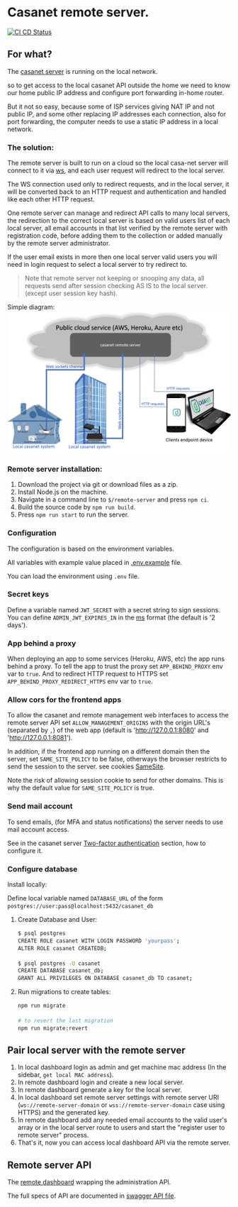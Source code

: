 # Casanet remote server.

[![CI CD Status](https://github.com/casanet/casanet-server/workflows/Casanet%Remote%20CI%20CD/badge.svg?branch=master)](https://github.com/casanet/remote-server/actions)

## For what?

The [casanet server](https://github.com/casanet/casanet-server) is running on the local network.

so to get access to the local casanet API outside the home we need to know our home public IP address and configure port forwarding in-home router.

But it not so easy, because some of ISP services giving NAT IP and not public IP, and some other replacing IP addresses each connection,
also for port forwarding, the computer needs to use a static IP address in a local network.

### The solution:

The remote server is built to run on a cloud so the local casa-net server will connect to it via [ws](https://www.w3.org/TR/websockets/),
and each user request will redirect to the local server.

The WS connection used only to redirect requests,
and in the local server, it will be converted back to an HTTP request and authentication and handled like each other HTTP request.

One remote server can manage and redirect API calls to many local servers,
the redirection to the correct local server is based on valid users list of each local server, all email accounts in that list verified by the remote server with registration code, before adding them to the collection or added manually by the remote server administrator.

If the user email exists in more then one local server valid users you will need in login request to select a local server to try redirect to.

> Note that remote server not keeping or snooping any data,
> all requests send after session checking AS IS to the local server. (except user session key hash).

Simple diagram:
![Screenshot](./docs/images/remote-diagram.png)

### Remote server installation:

1. Download the project via git or download files as a zip.
1. Install Node.js on the machine.
1. Navigate in a command line to `$/remote-server` and press `npm ci`.
1. Build the source code by `npm run build`.
1. Press `npm run start` to run the server.

### Configuration

The configuration is based on the environment variables.

All variables with example value placed in [.env.example](./.env.example) file.

You can load the environment using `.env` file.

### Secret keys

Define a variable named `JWT_SECRET` with a secret string to sign sessions.
You can define `ADMIN_JWT_EXPIRES_IN` in the [ms](https://www.npmjs.com/package/ms) format (the default is '2 days').

### App behind a proxy

When deploying an app to some services (Heroku, AWS, etc) the app runs behind a proxy.
To tell the app to trust the proxy set `APP_BEHIND_PROXY` env var to `true`.
And to redirect HTTP request to HTTPS set `APP_BEHIND_PROXY_REDIRECT_HTTPS` env var to `true`.

### Allow cors for the frontend apps

To allow the casanet and remote management web interfaces to access the remote server API set `ALLOW_MANAGEMENT_ORIGINS` with the origin URL's (separated by `,`) of the web app (default is 'http://127.0.0.1:8080' and 'http://127.0.0.1:8081').

In addition, if the frontend app running on a different domain then the server, set `SAME_SITE_POLICY` to be false, otherways the browser restricts to send the session to the server. see cookies [SameSite](https://developer.mozilla.org/en-US/docs/Web/HTTP/Headers/Set-Cookie).

Note the risk of allowing session cookie to send for other domains.
This is why the default value for `SAME_SITE_POLICY` is true.

### Send mail account

To send emails, (for MFA and status notifications) the server needs to use mail account access.

See in the casanet server [Two-factor authentication](https://github.com/casanet/casanet-server/tree/master/backend#two-factor-authentication-mfa) section, how to configure it.

### Configure database

Install locally:

Define local variable named `DATABASE_URL` of the form `postgres://user:pass@localhost:5432/casanet_db`

1. Create Database and User:

   ```bash
   $ psql postgres
   CREATE ROLE casanet WITH LOGIN PASSWORD 'yourpass';
   ALTER ROLE casanet CREATEDB;

   $ psql postgres -U casanet
   CREATE DATABASE casanet_db;
   GRANT ALL PRIVILEGES ON DATABASE casanet_db TO casanet;
   ```

2. Run migrations to create tables:

   ```bash
   npm run migrate

   # to revert the last migration
   npm run migrate:revert
   ```

## Pair local server with the remote server

1. In local dashboard login as admin and get machine mac address (In the sidebar, `get local MAC address`).
1. In remote dashboard login and create a new local server.
1. In remote dashboard generate a key for the local server.
1. In local dashboard set remote server settings with remote server URI (`ws://remote-server-domain` or `wss://remote-server-domain` case using HTTPS)
   and the generated key.
1. In remote dashboard add any needed email accounts to the valid user's array or in the local server route to users and start the "register user to remote server" process.
1. That's it, now you can access local dashboard API via the remote server.

## Remote server API

The [remote dashboard](https://github.com/casanet/remote-dashboard) wrapping the administration API.

The full specs of API are documented in [swagger API file](./swagger.yaml).
